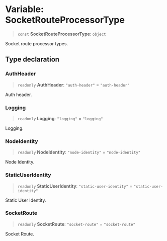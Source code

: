 # Variable: SocketRouteProcessorType

> `const` **SocketRouteProcessorType**: `object`

Socket route processor types.

## Type declaration

### AuthHeader

> `readonly` **AuthHeader**: `"auth-header"` = `"auth-header"`

Auth header.

### Logging

> `readonly` **Logging**: `"logging"` = `"logging"`

Logging.

### NodeIdentity

> `readonly` **NodeIdentity**: `"node-identity"` = `"node-identity"`

Node Identity.

### StaticUserIdentity

> `readonly` **StaticUserIdentity**: `"static-user-identity"` = `"static-user-identity"`

Static User Identity.

### SocketRoute

> `readonly` **SocketRoute**: `"socket-route"` = `"socket-route"`

Socket Route.
